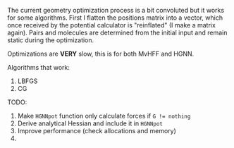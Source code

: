 
The current geometry optimization process is a bit convoluted but it works for some algorithms. First I flatten the positions matrix into a vector, which once received by the potential calculator is "reinflated" (I make a matrix again).  Pairs and molecules are determined from the initial input and remain static during the optimization. 

Optimizations are **VERY** slow, this is for both MvHFF and HGNN. 


Algorithms that work:
 1. LBFGS
 2. CG


TODO:
1. Make `HGNNpot` function only calculate forces if `G != nothing` 
2. Derive analytical Hessian and include it in `HGNNpot`
3. Improve performance (check allocations and memory)
4. 
